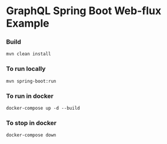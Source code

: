 # GraphQL Spring Boot Web-flux Example

### Build
```
mvn clean install
```

### To run locally
```
mvn spring-boot:run
```

### To run in docker
```
docker-compose up -d --build
```

### To stop in docker
```
docker-compose down
```
